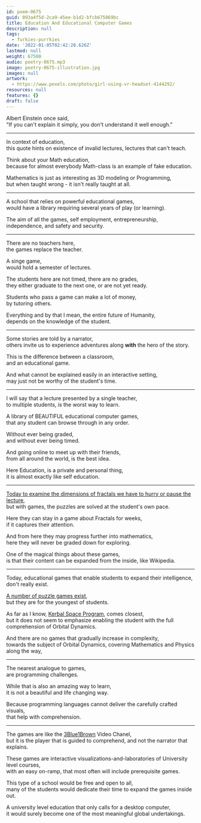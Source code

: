 ```yaml
---
id: poem-0675
guid: 093a4f5d-2ca9-45ee-b1d2-bfcb675869bc
title: Education And Educational Computer Games
description: null
tags:
  - furkies-purrkies
date: '2022-01-05T02:42:28.626Z'
lastmod: null
weight: 67500
audio: poetry-0675.mp3
image: poetry-0675-illustration.jpg
images: null
artwork:
  - https://www.pexels.com/photo/girl-using-vr-headset-4144292/
resources: null
features: {}
draft: false
---
```


Albert Einstein once said,\
"If you can't explain it simply, you don't understand it well enough."

---

In context of education,\
this quote hints on existence of invalid lectures, lectures that can't teach.

Think about your Math education,\
because for almost everybody Math-class is an example of fake education.

Mathematics is just as interesting as 3D modeling or Programming,\
but when taught wrong - it isn't really taught at all.

---

A school that relies on powerful educational games,\
would have a library requiring several years of play (or learning).

The aim of all the games, self employment, entrepreneurship,\
independence, and safety and security.

---

There are no teachers here,\
the games replace the teacher.

A singe game,\
would hold a semester of lectures.

The students here are not timed, there are no grades,\
they either graduate to the next one, or are not yet ready.

Students who pass a game can make a lot of money,\
by tutoring others.

Everything and by that I mean, the entire future of Humanity,\
depends on the knowledge of the student.

---

Some stories are told by a narrator,\
others invite us to experience adventures along **with** the hero of the story.

This is the difference between a classroom,\
and an educational game.

And what cannot be explained easily in an interactive setting,\
may just not be worthy of the student's time.

---

I will say that a lecture presented by a single teacher,\
to multiple students, is the worst way to learn.

A library of BEAUTIFUL educational computer games,\
that any student can browse through in any order.

Without ever being graded,\
and without ever being timed.

And going online to meet up with their friends,\
from all around the world, is the best idea.

Here Education, is a private and personal thing,\
it is almost exactly like self education.

---

[Today to examine the dimensions of fractals we have to hurry or pause the lecture](https://www.youtube.com/watch?v=gB9n2gHsHN4),\
but with games, the puzzles are solved at the student's own pace.

Here they can stay in a game about Fractals for weeks,\
if it captures their attention.

And from here they may progress further into mathematics,\
here they will never be graded down for exploring.

One of the magical things about these games,\
is that their content can be expanded from the inside, like Wikipedia.

---

Today, educational games that enable students to expand their intelligence,\
don't really exist.

[A number of puzzle games exist](https://www.youtube.com/watch?v=Qk87vceekgM),\
but they are for the youngest of students.

As far as I know, [Kerbal Space Program](https://www.youtube.com/watch?v=utzpt0CJF3Q), comes closest,\
but it does not seem to emphasize enabling the student with the full comprehension of Orbital Dynamics.

And there are no games that gradually increase in complexity,\
towards the subject of Orbital Dynamics, covering Mathematics and Physics along the way,

---

The nearest analogue to games,\
are programming challenges.

While that is also an amazing way to learn,\
it is not a beautiful and life changing way.

Because programming languages cannot deliver the carefully crafted visuals,\
that help with comprehension.

---

The games are like the [3Blue1Brown](https://www.youtube.com/channel/UCYO_jab_esuFRV4b17AJtAw) Video Chanel,\
but it is the player that is guided to comprehend, and not the narrator that explains.

These games are interactive visualizations-and-laboratories of University level courses,\
with an easy on-ramp, that most often will include prerequisite games.

This type of a school would be free and open to all,\
many of the students would dedicate their time to expand the games inside out.

A university level education that only calls for a desktop computer,\
it would surely become one of the most meaningful global undertakings.
